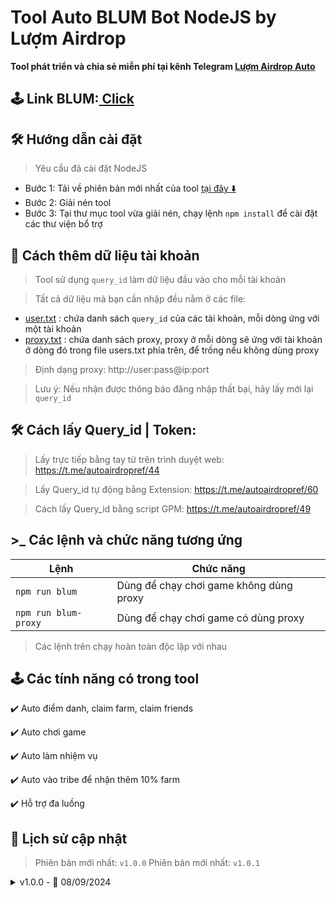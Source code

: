 # Tool Auto BLUM Bot NodeJS by Lượm Airdrop

**Tool phát triển và chia sẻ miễn phí tại kênh Telegram [Lượm Airdrop Auto](https://t.me/autoairdropref)**

## 🕹️ Link BLUM:[ Click](https://t.me/theYescoin_bot/Yescoin?startapp=OMqdcL)

## 🛠️ Hướng dẫn cài đặt

> Yêu cầu đã cài đặt NodeJS

- Bước 1: Tải về phiên bản mới nhất của tool [tại đây ⬇️](https://github.com/donguyen82/Blum/archive/refs/heads/main.zip)
- Bước 2: Giải nén tool
- Bước 3: Tại thư mục tool vừa giải nén, chạy lệnh `npm install` để cài đặt các thư viện bổ trợ

## 💾 Cách thêm dữ liệu tài khoản

> Tool sử dụng `query_id` làm dữ liệu đầu vào cho mỗi tài khoản

> Tất cả dữ liệu mà bạn cần nhập đều nằm ở các file:

- [user.txt](user.txt) : chứa danh sách `query_id` của các tài khoản, mỗi dòng ứng với một tài khoản
- [proxy.txt](proxy.txt) : chứa danh sách proxy, proxy ở mỗi dòng sẽ ứng với tài khoản ở dòng đó trong file users.txt phía trên, để trống nếu không dùng proxy

> Định dạng proxy: http://user:pass@ip:port

> Lưu ý: Nếu nhận được thông báo đăng nhập thất bại, hãy lấy mới lại `query_id`

## 🛠️ Cách lấy Query_id | Token:

> Lấy trực tiếp bằng tay từ trên trình duyệt web: https://t.me/autoairdropref/44

> Lấy Query_id tự động bằng Extension: https://t.me/autoairdropref/60

> Cách lấy Query_id bằng script GPM: https://t.me/autoairdropref/49

## >\_ Các lệnh và chức năng tương ứng

| Lệnh                 | Chức năng                               |
| -------------------- | --------------------------------------- |
| `npm run blum`       | Dùng để chạy chơi game không dùng proxy |
| `npm run blum-proxy` | Dùng để chạy chơi game có dùng proxy    |

> Các lệnh trên chạy hoàn toàn độc lập với nhau

## 🕹️ Các tính năng có trong tool

✔️ Auto điểm danh, claim farm, claim friends

✔️ Auto chơi game

✔️ Auto làm nhiệm vụ

✔️ Auto vào tribe để nhận thêm 10% farm

✔️ Hỗ trợ đa luồng

## 🔄 Lịch sử cập nhật

> Phiên bản mới nhất: `v1.0.0`
> Phiên bản mới nhất: `v1.0.1`

<details>
<summary>v1.0.0 - 📅 08/09/2024</summary>
<summary>v1.0.0 - 📅 11/09/2024</summary>

- Chia sẻ tool cho cộng đồng
- Bổ sung readme
</details>

